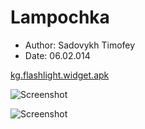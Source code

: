 Lampochka
=========
* Author: Sadovykh Timofey
* Date: 06.02.014

[kg.flashlight.widget.apk](https://raw2.github.com/likvidator22/Lampochka/master/apk/kg.flashlight.widget.apk)

![Screenshot](https://raw2.github.com/likvidator22/Lampochka/master/screenshots/device-2014-02-06-182914.png "Screenshot")

![Screenshot](https://raw2.github.com/likvidator22/Lampochka/master/screenshots/device-2014-02-06-182930.png "Screenshot")



